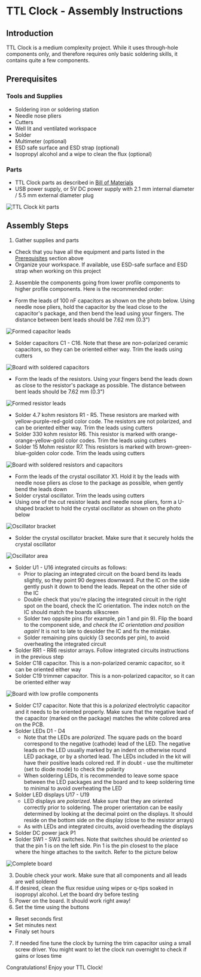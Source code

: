 # TTL Clock - Assembly Instructions

## Introduction
TTL Clock is a medium complexity project. While it uses through-hole components only, and therefore requires only basic soldering skills, it contains quite a few components.

## Prerequisites

### Tools and Supplies

* Soldering iron or soldering station
* Needle nose pliers
* Cutters
* Well lit and ventilated workspace
* Solder
* Multimeter (optional)
* ESD safe surface and ESD strap (optional)
* Isopropyl alcohol and a wipe to clean the flux (optional)

### Parts

* TTL Clock parts as described in [Bill of Materials](https://github.com/skiselev/ttl-clock#bill-of-materials)
* USB power supply, or 5V DC power supply with 2.1 mm internal diameter / 5.5 mm external diameter plug

![TTL Clock kit parts](images/TTL_Clock-Kit_Parts.jpg)

## Assembly Steps

1. Gather supplies and parts
  * Check that you have all the equipment and parts listed in the [Prerequisites](prerequisites) section above
  * Organize your workspace. If available, use ESD-safe surface and ESD strap when working on this project
2. Assemble the components going from lower profile components to higher profile components. Here is the recommended order:
  * Form the leads of 100 nF capacitors as shown on the photo below. Using needle nose pliers, hold the capacitor by the lead close to the capacitor's package, and then bend the lead using your fingers. The distance between bent leads should be 7.62 mm (0.3")

![Formed capacitor leads](images/TTL_Clock-Caps_Leads.jpg)
  * Solder capacitors C1 - C16. Note that these are non-polarized ceramic capacitors, so they can be oriented either way. Trim the leads using cutters

![Board with soldered capacitors](images/TTL_Clock-Caps.jpg)
  * Form the leads of the resistors. Using your fingers bend the leads down as close to the resistor's package as possible. The distance between bent leads should be 7.62 mm (0.3")

![Formed resistor leads](images/TTL_Clock-Resistor_Leads.jpg)
  * Solder 4.7 kohm resistors R1 - R5. These resistors are marked with yellow-purple-red-gold color code. The resistors are not polarized, and can be oriented either way. Trim the leads using cutters
  * Solder 330 kohm resistor R6. This resistor is marked with orange-orange-yellow-gold color codes. Trim the leads using cutters
  * Solder 15 Mohm resistor R7. This resistors is marked with brown-green-blue-golden color code. Trim the leads using cutters

![Board with soldered resistors and capacitors](images/TTL_Clock-Caps_and_Resistors.jpg)
  * Form the leads of the crystal oscillator X1. Hold it by the leads with needle nose pliers as close to the package as possible, when gently bend the leads down
  * Solder crystal oscillator. Trim the leads using cutters
  * Using one of the cut resistor leads and needle nose pliers, form a U-shaped bracket to hold the crystal oscillator as shown on the photo below

![Oscillator bracket](images/TTL_Clock-Oscillator_Bracket.jpg)
  * Solder the crystal oscillator bracket. Make sure that it securely holds the crystal oscillator

![Oscillator area](images/TTL_Clock-Oscillator.jpg)
  * Solder U1 - U16 integrated circuits as follows:
    * Prior to placing an integrated circuit on the board bend its leads slightly, so they point 90 degrees downward. Put the IC on the side gently push it down to bend the leads. Repeat on the other side of the IC
    * Double check that you're placing the integrated circuit in the right spot on the board, check the IC orientation. The index notch on the IC should match the boards silkscreen
    * Solder two oppsite pins (for example, pin 1 and pin 9). Flip the board to the component side, and *check the IC orientation and position again!* It is not to late to desolder the IC and fix the mistake.
    * Solder remaining pins quickly (3 seconds per pin), to avoid overheating the integrated circuit
  * Solder RR1 - RR6 resistor arrays. Follow integrated circuits instructions in the previous step
  * Solder C18 capacitor. This is a non-polarized ceramic capacitor, so it can be oriented either way
  * Solder C19 trimmer capacitor. This is a non-polarized capacitor, so it can be oriented either way

![Board with low profile components](images/TTL_Clock-Low_Profile_Components.jpg)
  * Solder C17 capacitor. Note that this is a *polarized* electrolytic capacitor and it needs to be oriented properly. Make sure that the negative lead of the capacitor (marked on the package) matches the white colored area on the PCB.
  * Solder LEDs D1 - D4
    * Note that the LEDs are *polarized*. The square pads on the board correspond to the negative (cathode) lead of the LED. The negative leads on the LED usually marked by an indent on otherwise round LED package, or by a shorted lead. The LEDs included in the kit will have their positive leads colored red. If in doubt - use the multimeter (set to diode mode) to check the polarity
    * When soldering LEDs, it is recommended to leave some space between the LED packages and the board and to keep soldering time to minimal to avoid overheating the LED
  * Solder LED displays U17 - U19
    * LED displays are *polarized*. Make sure that they are oriented correctly prior to soldering. The proper orientation can be easily determined by looking at the decimal point on the displays. It should reside on the bottom side on the display (close to the resistor arrays)
    * As with LEDs and integrated circuits, avoid overheading the displays
  * Solder DC power jack P1 
  * Solder SW1 - SW3 switches. Note that switches should be *oriented* so that the pin 1 is on the left side. Pin 1 is the pin closest to the place where the hinge attaches to the switch. Refer to the picture below
 
![Complete board](images/TTL_Clock-Complete.jpg)

3. Double check your work. Make sure that all components and all leads are well soldered
4. If desired, clean the flux residue using wipes or q-tips soaked in isopropyl alcohol. Let the board dry before testing
5. Power on the board. It should work right away!
6. Set the time using the buttons
  * Reset seconds first
  * Set minutes next
  * Finaly set hours
7. If needed fine tune the clock by turning the trim capacitor using a small screw driver. You might want to let the clock run overnight to check if gains or loses time

Congratulations! Enjoy your TTL Clock!
